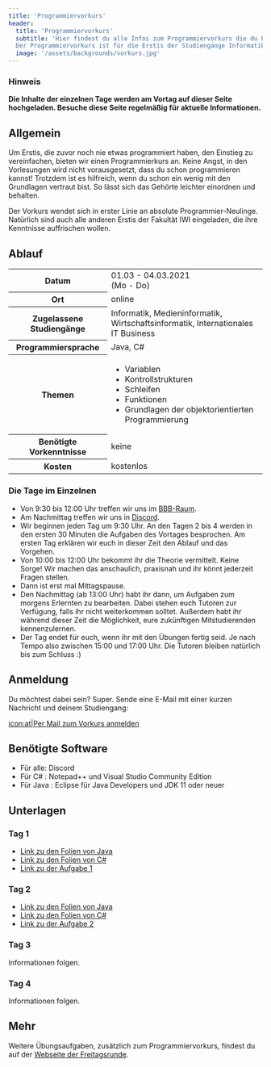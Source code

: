 ```yaml
---
title: 'Programmiervorkurs'
header:
  title: 'Programmiervorkurs'
  subtitle: 'Hier findest du alle Infos zum Programmiervorkurs die du brauchst.
  Der Programmiervorkurs ist für die Erstis der Studiengänge Informatik und Medieninformatik gedacht.'
  image: '/assets/backgrounds/vorkurs.jpg'
---
```


### Hinweis

**Die Inhalte der einzelnen Tage werden am Vortag auf dieser Seite hochgeladen. Besuche diese Seite regelmäßig für
aktuelle Informationen.**

## Allgemein

Um Erstis, die zuvor noch nie etwas programmiert haben, den Einstieg zu
vereinfachen, bieten wir einen Programmierkurs an. Keine Angst, in den
Vorlesungen wird nicht vorausgesetzt, dass du schon programmieren kannst!
Trotzdem ist es hilfreich, wenn du schon ein wenig mit den Grundlagen vertraut
bist. So lässt sich das Gehörte leichter einordnen und behalten.

Der Vorkurs wendet sich in erster Linie an absolute Programmier-Neulinge.
Natürlich sind auch alle anderen Erstis der Fakultät IWI eingeladen, die ihre
Kenntnisse auffrischen wollen.

## Ablauf

<table class="table-vertical">
    <tr>
        <th>Datum</th>
        <td>01.03 - 04.03.2021<br />(Mo - Do)</td>
    </tr>
    <tr>
        <th>Ort</th>
        <td>online</td>
    </tr>
    <tr>
        <th>Zugelassene Studiengänge</th>
        <td>Informatik, Medieninformatik, Wirtschaftsinformatik, Internationales IT Business</td>
    </tr>
    <tr>
        <th>Programmiersprache</th>
        <td>Java, C#</td>
    </tr>
    <tr>
        <th>Themen</th>
        <td>
            <ul>
                <li>Variablen</li>
                <li>Kontrollstrukturen</li>
                <li>Schleifen</li>
                <li>Funktionen</li>
                <li>Grundlagen der objektorientierten Programmierung</li>
            </ul>
        </td>
    </tr>
    <tr>
        <th>Benötigte Vorkenntnisse</th>
        <td>keine</td>
    </tr>
    <tr>
        <th>Kosten</th>
        <td>kostenlos</td>
    </tr>
</table>

### Die Tage im Einzelnen

* Von 9:30 bis 12:00 Uhr treffen wir uns im [BBB-Raum](
        https://bbb.fachschaften.org/b/mel-jd5-mko-qkx).
* Am Nachmittag treffen wir uns in [Discord](
        https://discord.gg/z466VBD9).
* Wir beginnen jeden Tag um 9:30 Uhr. An den Tagen 2 bis 4 werden in den ersten 30
  Minuten die Aufgaben des Vortages besprochen. Am ersten Tag erklären wir euch in
  dieser Zeit den Ablauf und das Vorgehen.
* Von 10:00 bis 12:00 Uhr bekommt ihr die Theorie vermittelt. Keine Sorge! Wir
  machen das anschaulich, praxisnah und ihr könnt jederzeit Fragen stellen.
* Dann ist erst mal Mittagspause.
* Den Nachmittag (ab 13:00 Uhr) habt ihr dann, um Aufgaben zum morgens Erlernten
  zu bearbeiten. Dabei stehen euch Tutoren zur Verfügung, falls ihr nicht
  weiterkommen solltet. Außerdem habt ihr während dieser Zeit die Möglichkeit,
  eure zukünftigen Mitstudierenden kennenzulernen.
* Der Tag endet für euch, wenn ihr mit den Übungen fertig seid. Je nach Tempo
  also zwischen 15:00 und 17:00 Uhr. Die Tutoren bleiben natürlich bis zum
  Schluss :)

## Anmeldung

Du möchtest dabei sein? Super. Sende eine E-Mail mit einer kurzen Nachricht und
deinem Studiengang:

[icon:at|Per Mail zum Vorkurs anmelden](/scripts/email.php?address=vorkurs)

## Benötigte Software

* Für alle: Discord
* Für C# : Notepad++ und Visual Studio Community Edition
* Für Java : Eclipse für Java Developers und JDK 11 oder neuer

## Unterlagen

### Tag 1

* [Link zu den Folien von Java](https://drive.google.com/file/d/1kxhPal7CuQ0FYaKJyoUjBd0e9-ZtQpyz/view?usp=sharing)
* [Link zu den Folien von C#](https://drive.google.com/file/d/1v3GDqmn7AaUDhf4GBPMErxdBu10Afq8X/view?usp=sharing)
* [Link zu der Aufgabe 1](https://drive.google.com/file/d/1MiuP0LTfX12YwBoe7M-7_541xzrldtnk/view?usp=sharing)


### Tag 2

* [Link zu den Folien von Java](https://drive.google.com/file/d/1POrQ2izPAIs1PrWlbg8Xvzh7MomiZ6ZL/view?usp=sharing)
* [Link zu den Folien von C#](https://drive.google.com/file/d/1TZX2UGi1mccVl-zdcDZv-NWK29-_rtdo/view?usp=sharing)
* [Link zu der Aufgabe 2](https://drive.google.com/file/d/15voveQRMNZSstStZmWwgx4it23MBHS0k/view?usp=sharing)


### Tag 3

Informationen folgen. 

### Tag 4

Informationen folgen. 

## Mehr

Weitere Übungsaufgaben, zusätzlich zum Programmiervorkurs, findest du auf der
[Webseite der Freitagsrunde](https://wiki.freitagsrunde.org/Javakurs/%C3%9Cbungsaufgaben).
